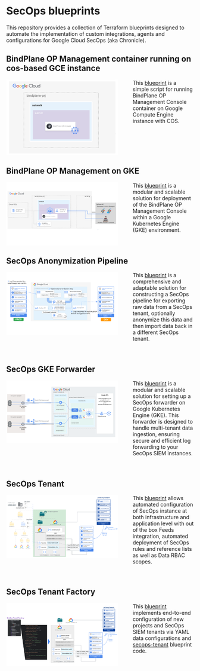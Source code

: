 # SecOps blueprints

This repository provides a collection of Terraform blueprints designed to automate the implementation of custom integrations, agents and configurations for Google Cloud SecOps (aka Chronicle).

## BindPlane OP Management container running on cos-based GCE instance

<a href="./bindplane-gce/" title="BindPlane OP Management console on GCE"><img src="./bindplane-gce/images/diagram.png" align="left" width="300px"></a> <p style="margin-left: 340px">This [blueprint](./bindplane-gke/) is a simple script for running BindPlane OP Management Console container on Google Compute Engine instance with COS.</p>

<br clear="left">

## BindPlane OP Management on GKE

<a href="./bindplane-gke/" title="BindPlane OP Management console on GKE"><img src="./bindplane-gke/images/diagram.png" align="left" width="300px"></a> <p style="margin-left: 340px">This [blueprint](./bindplane-gke/) is a modular and scalable solution for deployment of the BindPlane OP Management Console within a Google Kubernetes Engine (GKE) environment.</p>

<br clear="left">

## SecOps Anonymization Pipeline

<a href="./secops-anonymization-pipeline/" title="SecOps Anonymization Pipeline"><img src="./secops-anonymization-pipeline/images/diagram.png" align="left" width="300px"></a> <p style="margin-left: 340px">This [blueprint](./secops-gke-forwarder/) is a comprehensive and adaptable solution for constructing a SecOps pipeline for exporting raw data from a SecOps tenant, optionally anonymize this data and then import data back in a different SecOps tenant.</p>

<br clear="left">

## SecOps GKE Forwarder

<a href="./secops-gke-forwarder/" title="SecOps GKE Forwarder"><img src="./secops-gke-forwarder/images/diagram.png" align="left" width="300px"></a> <p style="margin-left: 340px">This [blueprint](./secops-gke-forwarder/) is a modular and scalable solution for setting up a SecOps forwarder on Google Kubernetes Engine (GKE). This forwarder is designed to handle multi-tenant data ingestion, ensuring secure and efficient log forwarding to your SecOps SIEM instances.</p>

<br clear="left">

## SecOps Tenant

<a href="./secops-tenant/" title="SecOps Tenant"><img src="./secops-tenant/images/diagram.png" align="left" width="300px"></a> <p style="margin-left: 340px">This [blueprint](./secops-tenant/) allows automated configuration of SecOps instance at both infrastructure and application level with out of the box Feeds integration, automated deployment of SecOps rules and reference lists as well as Data RBAC scopes.</p>

<br clear="left">

## SecOps Tenant Factory

<a href="./secops-tenant-factory/" title="SecOps Tenant Factory"><img src="./secops-tenant-factory/images/diagram.png" align="left" width="300px"></a> <p style="margin-left: 340px">This [blueprint](./secops-tenant-factory/) implements end-to-end configuration of new projects and SecOps SIEM tenants via YAML data configurations and [secops-tenant](./secops-tenant) blueprint code. </p>

<br clear="left">
